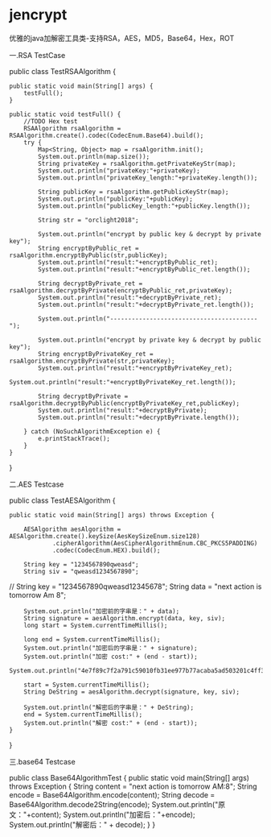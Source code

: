 # jencrypt
优雅的java加解密工具类-支持RSA，AES，MD5，Base64，Hex，ROT

一.RSA TestCase


public class TestRSAAlgorithm {

    public static void main(String[] args) {
        testFull();
    }

    public static void testFull() {
        //TODO Hex test
        RSAAlgorithm rsaAlgorithm = RSAAlgorithm.create().codec(CodecEnum.Base64).build();
        try {
            Map<String, Object> map = rsaAlgorithm.init();
            System.out.println(map.size());
            String privateKey = rsaAlgorithm.getPrivateKeyStr(map);
            System.out.println("privateKey:"+privateKey);
            System.out.println("privateKey_length:"+privateKey.length());

            String publicKey = rsaAlgorithm.getPublicKeyStr(map);
            System.out.println("publicKey:"+publicKey);
            System.out.println("publicKey_length:"+publicKey.length());

            String str = "orclight2018";

            System.out.println("encrypt by public key & decrypt by private key");
            String encryptByPublic_ret = rsaAlgorithm.encryptByPublic(str,publicKey);
            System.out.println("result:"+encryptByPublic_ret);
            System.out.println("result:"+encryptByPublic_ret.length());

            String decryptByPrivate_ret = rsaAlgorithm.decryptByPrivate(encryptByPublic_ret,privateKey);
            System.out.println("result:"+decryptByPrivate_ret);
            System.out.println("result:"+decryptByPrivate_ret.length());

            System.out.println("-----------------------------------------");

            System.out.println("encrypt by private key & decrypt by public key");
            String encryptByPrivateKey_ret = rsaAlgorithm.encryptByPrivate(str,privateKey);
            System.out.println("result:"+encryptByPrivateKey_ret);
            System.out.println("result:"+encryptByPrivateKey_ret.length());

            String decryptByPrivate = rsaAlgorithm.decryptByPublic(encryptByPrivateKey_ret,publicKey);
            System.out.println("result:"+decryptByPrivate);
            System.out.println("result:"+decryptByPrivate.length());

        } catch (NoSuchAlgorithmException e) {
            e.printStackTrace();
        }
    }
}

二.AES Testcase



public class TestAESAlgorithm {

    public static void main(String[] args) throws Exception {

        AESAlgorithm aesAlgorithm = AESAlgorithm.create().keySize(AesKeySizeEnum.size128)
                .cipherAlgorithm(AesCipherAlgorithmEnum.CBC_PKCS5PADDING)
                .codec(CodecEnum.HEX).build();

        String key = "1234567890qweasd";
        String siv = "qweasd1234567890";
//        String key = "1234567890qweasd12345678";
        String data = "next action is tomorrow Am 8";

        System.out.println("加密前的字串是：" + data);
        String signature = aesAlgorithm.encrypt(data, key, siv);
        long start = System.currentTimeMillis();

        long end = System.currentTimeMillis();
        System.out.println("加密后的字串是：" + signature);
        System.out.println("加密 cost:" + (end - start));
        System.out.println("4e7f89c7f2a791c59010fb31ee977b77acaba5ad503201c4ff320857a1b04904".equals(signature));

        start = System.currentTimeMillis();
        String DeString = aesAlgorithm.decrypt(signature, key, siv);

        System.out.println("解密后的字串是：" + DeString);
        end = System.currentTimeMillis();
        System.out.println("解密 cost:" + (end - start));
    }

}

三.base64 Testcase

public class Base64AlgorithmTest {
    public static void main(String[] args) throws Exception {
        String content = "next action is tomorrow AM:8";
        String encode = Base64Algorithm.encode(content);
        String decode = Base64Algorithm.decode2String(encode);
        System.out.println("原文："+content);
        System.out.println("加密后："+encode);
        System.out.println("解密后：" + decode);
    }
}


